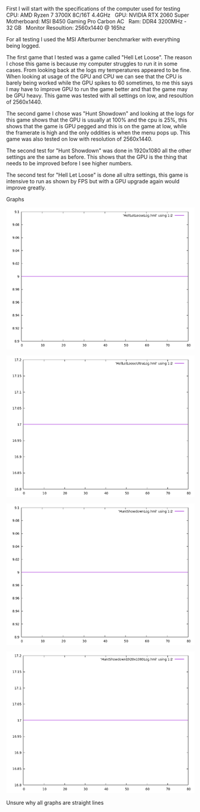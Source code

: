 First I will start with the specifications of the computer used for testing &nbsp;
    CPU: AMD Ryzen 7 3700X 8C/16T 4.4GHz &nbsp;
    GPU: NVIDIA RTX 2060 Super &nbsp;
    Motherboard: MSI B450 Gaming Pro Carbon AC &nbsp;
    Ram: DDR4 3200MHz - 32 GB &nbsp;
    Monitor Resoultion: 2560x1440 @ 165hz &nbsp;

For all testing I used the MSI Afterburner benchmarker with everything being logged.

The first game that I tested was a game called "Hell Let Loose". The reason I chose this game is because my computer struggles to run it in some cases. From looking back at the logs my temperatures appeared to be fine. When looking at usage of the GPU and CPU we can see that the CPU is barely being worked while the GPU spikes to 60 sometimes, to me this says I may have to improve GPU to run the game better and that the game may be GPU heavy. This game was tested with all settings on low, and resoultion of 2560x1440.

The second game I chose was "Hunt Showdown" and looking at the logs for this game shows that the GPU is usually at 100% and the cpu is 25%, this shows that the game is GPU pegged and this is on the game at low, while the framerate is high and the only oddities is when the menu pops up. This game was also tested on low with resolution of 2560x1440.

The second test for "Hunt Showdown" was done in 1920x1080 all the other settings are the same as before. This shows that the GPU is the thing that needs to be improved before I see higher numbers.

The second test for "Hell Let Loose" is done all ultra settings, this game is intensive to run as shown by FPS but with a GPU upgrade again would improve greatly.

Graphs

![Graph of First Hell Let Loose Log](HellLetLoose/NormalLog.png)

![Graph of Second Hell Let Loose Log](HellLetLoose/UltraLog.png)

![Graph of First Hunt Showdown Log](HuntShowdown/NormalLog.png)

![Graph of Second Hunt Showdown Log](HuntShowdown/LowerResLog.png)

Unsure why all graphs are straight lines
